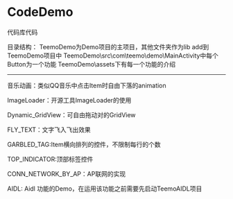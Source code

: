 # CodeDemo
代码库代码

目录结构：
TeemoDemo为Demo项目的主项目，其他文件夹作为lib add到TeemoDemo项目中
TeemoDemo\src\com\teemo\demo\MainActivity中每个Button为一个功能
TeemoDemo\assets下有每一个功能的介绍
************************************************************************
音乐动画：类似QQ音乐中点击Item时自由下落的animation

ImageLoader：开源工具ImageLoader的使用

Dynamic_GridView：可自由拖动对的GridView

FLY_TEXT：文字飞入飞出效果

GARBLED_TAG:Item横向排列的控件，不限制每行的个数

TOP_INDICATOR:顶部标签控件

CONN_NETWORK_BY_AP：AP联网的实现

AIDL: Aidl 功能的Demo，在运用该功能之前需要先启动TeemoAIDL项目

